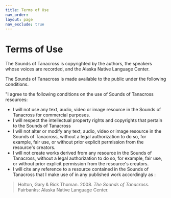 ```yaml
---
title: Terms of Use
nav_order:
layout: page
nav_exclude: true
---
```


# Terms of Use

The Sounds of Tanacross is copyrighted by the authors, the speakers whose voices are recorded, and the Alaska Native Language Center. 

The Sounds of Tanacross is made available to the public under the following conditions. 

"I agree to the following conditions on the use of Sounds of Tanacross resources: 



* I will not use any text, audio, video or image resource in the Sounds of Tanacross for commercial purposes. 
* I will respect the intellectual property rights and copyrights that pertain to the Sounds of Tanacross
* I will not alter or modify any text, audio, video or image resource in the Sounds of Tanacross, without a legal authorization to do so, for example, fair use, or without prior explicit permission from the resource's creators. 
* I will not create works derived from any resource in the Sounds of Tanacross, without a legal authorization to do so, for example, fair use, or without prior explicit permission from the resource's creators. 
* I  will cite any reference to a resource contained in the Sounds of Tanacross that I make use of in any published work accordingly as : 

> Holton, Gary &amp; Rick Thoman. 2008. *The Sounds of Tanacross*. Fairbanks: Alaska Native Language Center.

